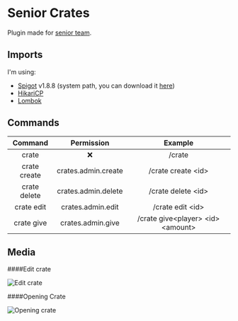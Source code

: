 
# Senior Crates

Plugin made for [senior team](https://www.senior-studios.com/discord).

## Imports
I'm using:
- [Spigot](http://spigotmc.org/) v1.8.8 (system path, you can download it [here](https://getbukkit.org/get/hNiHm0tuqAg1Xg7w7zudk63uHr0xo48D))
- [HikariCP](https://github.com/brettwooldridge/HikariCP)
- [Lombok](https://projectlombok.org/)

## Commands

|Command|Permission|Example|
|:-------:|:--------:|:---------:|
|crate|      ❌ | /crate
|crate create|crates.admin.create| /crate create \<id>
|crate delete|crates.admin.delete| /crate delete \<id>
|crate edit|crates.admin.edit| /crate edit \<id>
|crate give|crates.admin.give| /crate give\<player> \<id> \<amount>

## Media
####Edit crate

![Edit crate](https://media.giphy.com/media/fGX8pnJuTB4o5vXuh0/giphy.gif)

####Opening Crate

![Opening crate](https://media.giphy.com/media/RrsFarLU9dWaukfopO/giphy.gif)
